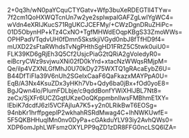 2+0q3h/wN0paYCquCTYGatv+Wfp3buXeRDEGTll4TYw=
7f2cm1QoHXWQTcnUn7w2ye2splwpalGAFZgLwIYgWC4=
wVdn4eXRIJKucS71RgUKCJCEFMy/+CWzDgnDRuZHiPc=
01D5ObynHP+kTz4CxNO+TgfMHWdEOqpKBgS33ZmoWWs=
OPHPadVTqdvUH0fDmn5SkstkjiVGyd0nbJ8fTfHD9f4=
mUXD22sFtaRWhdsTvNgPHthSgHD1FRtZ5C5twk0uiU0=
FLK39KD6gRjEh3Q5Cf2UsjcPiaG2tQRiA2gVoledyR0=
eiBcryCWz9svjwuXNi02fD0kYrd+xtacNzWWqsRMjpM=
Qe/ilp4VZXNLGfMhJ0U70kDy275WXTQ1gRAcaEybZ6U=
B44DfTiFIa39V6nUh2SGeIxCaaF6QaFkazxMAYPpA0U=
EqB/A3Nx4KsuZDx3yHKh7Vb+Qdy6ba0jBx+fOd0yoE8=
BgJQwn4lo/PlumFDLbje/c9qddBonfYWiXHlJBL7Nt8=
zeCx/SjXFr6UCZGqtUKzeOoQKppmbnIlwsFMBhmE1XY=
lEbiK7dcdfJ6zl5VCFAjIuA7K5+y2n0LRikBwT6EOSg=
94nbKr1hrffpgeplP2wkhahRSRdMwag4C+lhNWKUwfE=
5F5QKBHHuqIMn0nv0DyPa+cGAkduYLV93iy2AvhQWs0=
XDP6omJphLWFsmzOXYLPP9qZD1zDR8FFG0ncLSQ6lZA=

